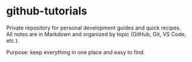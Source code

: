# github-tutorials

Private repository for personal development guides and quick recipes.  
All notes are in Markdown and organized by topic (GitHub, Git, VS Code, etc.).  

Purpose: keep everything in one place and easy to find.  

